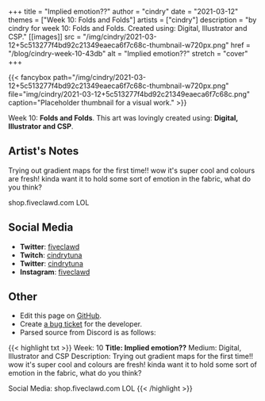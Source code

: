 +++
title =       "Implied emotion??"
author =      "cindry"
date =        "2021-03-12"
themes =      ["Week 10: Folds and Folds"]
artists =     ["cindry"]
description = "by cindry for week 10: Folds and Folds. Created using: Digital, Illustrator and CSP."
[[images]]
              src = "/img/cindry/2021-03-12+5c513277f4bd92c21349eaeca6f7c68c-thumbnail-w720px.png"
              href = "/blog/cindry-week-10-43db"
              alt = "Implied emotion??"
              stretch = "cover"
+++


{{< fancybox path="/img/cindry/2021-03-12+5c513277f4bd92c21349eaeca6f7c68c-thumbnail-w720px.png" file="img/cindry/2021-03-12+5c513277f4bd92c21349eaeca6f7c68c.png" caption="Placeholder thumbnail for a visual work." >}}


Week 10: **Folds and Folds**. This art was lovingly created using: **Digital, Illustrator and CSP**.

## Artist's Notes

Trying out gradient maps for the first time!! wow it's super cool and colours are fresh! kinda want it to hold some sort of emotion in the fabric, what do you think?

shop.fiveclawd.com LOL

## Social Media

- **Twitter**: <a href='https://twitter.com/fiveclawd' target='_blank'>fiveclawd</a>
- **Twitch**: <a href='https://twitch.tv/cindrytuna' target='_blank'>cindrytuna</a>
- **Twitter**: <a href='https://twitter.com/cindrytuna' target='_blank'>cindrytuna</a>
- **Instagram**: <a href='https://instagram.com/fiveclawd' target='_blank'>fiveclawd</a>

## Other

- Edit this page on [GitHub](https://github.com/teaminkling/web-refresh/edit/main/content/blog/cindry-week-10-43db.md).
- Create [a bug ticket](https://github.com/teaminkling/web-refresh/issues/new?assignees=&labels=bug&template=problem-report.md&title=) for the developer.
- Parsed source from Discord is as follows:

{{< highlight txt >}}
Week: 10
**Title:  Implied emotion??**
Medium: Digital, Illustrator and CSP
Description: Trying out gradient maps for the first time!! wow it's super cool and colours are fresh! kinda want it to hold some sort of emotion in the fabric, what do you think?

Social Media: shop.fiveclawd.com LOL
{{< /highlight >}}